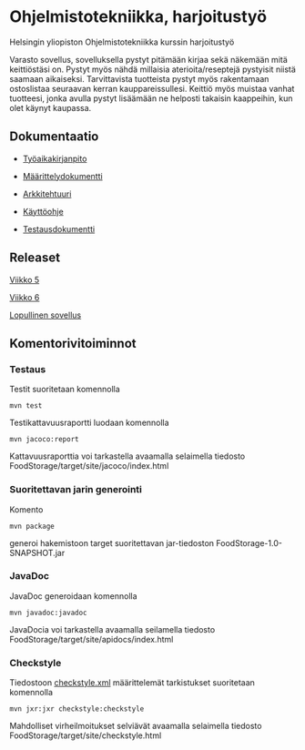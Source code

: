 # Ohjelmistotekniikka, harjoitustyö

Helsingin yliopiston Ohjelmistotekniikka kurssin harjoitustyö

Varasto sovellus, sovelluksella pystyt pitämään kirjaa sekä näkemään mitä keittiöstäsi on. Pystyt myös nähdä millaisia aterioita/reseptejä pystyisit niistä saamaan aikaiseksi. Tarvittavista tuotteista pystyt myös rakentamaan ostoslistaa seuraavan kerran kauppareissullesi. Keittiö myös muistaa vanhat tuotteesi, jonka avulla pystyt lisäämään ne helposti takaisin kaappeihin, kun olet käynyt kaupassa.

## Dokumentaatio

* [Työaikakirjanpito](https://github.com/Hiipivahalko/ot-hajoitustyo/blob/master/documentation/working_hours.md)

* [Määrittelydokumentti](https://github.com/Hiipivahalko/ot-hajoitustyo/blob/master/documentation/definition.md)

* [Arkkitehtuuri](https://github.com/Hiipivahalko/ot-hajoitustyo/blob/master/documentation/arkkitehtuuri.md)

* [Käyttöohje](https://github.com/Hiipivahalko/ot-hajoitustyo/blob/master/documentation/manual.md)

* [Testausdokumentti](https://github.com/Hiipivahalko/ot-hajoitustyo/blob/master/documentation/testing.md)

## Releaset

[Viikko 5](https://github.com/Hiipivahalko/ot-hajoitustyo/releases/tag/1.0)

[Viikko 6](https://github.com/Hiipivahalko/ot-hajoitustyo/releases/tag/2.0)

[Lopullinen sovellus](https://github.com/Hiipivahalko/ot-hajoitustyo/releases/tag/3.0)

## Komentorivitoiminnot

### Testaus

Testit suoritetaan komennolla

```
mvn test
```

Testikattavuusraportti luodaan komennolla

```
mvn jacoco:report
```

Kattavuusraporttia voi tarkastella avaamalla selaimella tiedosto FoodStorage/target/site/jacoco/index.html

### Suoritettavan jarin generointi

Komento

```
mvn package
```
generoi hakemistoon target suoritettavan jar-tiedoston FoodStorage-1.0-SNAPSHOT.jar

### JavaDoc

JavaDoc generoidaan komennolla
```
mvn javadoc:javadoc
```

JavaDocia voi tarkastella avaamalla seilamella tiedosto FoodStorage/target/site/apidocs/index.html

### Checkstyle

Tiedostoon [checkstyle.xml](https://github.com/Hiipivahalko/ot-hajoitustyo/blob/master/FoodStorage/checkstyle.xml) määrittelemät tarkistukset suoritetaan komennolla

```
mvn jxr:jxr checkstyle:checkstyle
```

Mahdolliset virheilmoitukset selviävät avaamalla selaimella tiedosto FoodStorage/target/site/checkstyle.html
